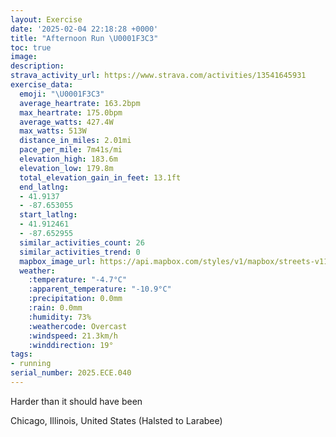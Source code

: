 ```yaml
---
layout: Exercise
date: '2025-02-04 22:18:28 +0000'
title: "Afternoon Run \U0001F3C3"
toc: true
image:
description:
strava_activity_url: https://www.strava.com/activities/13541645931
exercise_data:
  emoji: "\U0001F3C3"
  average_heartrate: 163.2bpm
  max_heartrate: 175.0bpm
  average_watts: 427.4W
  max_watts: 513W
  distance_in_miles: 2.01mi
  pace_per_mile: 7m41s/mi
  elevation_high: 183.6m
  elevation_low: 179.8m
  total_elevation_gain_in_feet: 13.1ft
  end_latlng:
  - 41.9137
  - -87.653055
  start_latlng:
  - 41.912461
  - -87.652955
  similar_activities_count: 26
  similar_activities_trend: 0
  mapbox_image_url: https://api.mapbox.com/styles/v1/mapbox/streets-v11/static/path-5+787af2-1.0(sgy~Fhk~uOAoA%40qAMeACaAESD%7DACaBE%5DSGEq%40FiCEcFCk%40DyAGsD%3Fy%40Dg%40A%7DBCc%40GQcBDACAMAgDCs%40%40cAS%7DCFS%40Y%40mBBi%40%3FeACo%40Oc%40C%5BAiAGc%40Di%40Aw%40Ca%40BiDCwA%40a%40IoABi%40DOCGBO%3Fk%40Fe%40Gq%40Ar%40BrDHvAEjABrGGj%40F%5E%40x%40Bh%40J%60%40BjAAhADdA%40bAEzFBt%40A%5EBdDBVFJdAA%5CED%40BL%3FnCA%60%40Bt%40ClCNzIChADbACd%40%40h%40A%5EDhAErA%3FhBDbBAV%40fB),pin-s-s+e5b22e(-87.65125,41.9137),pin-s-f+89ae00(-87.65106999999996,41.91386000000002)/auto/800x800?access_token=pk.eyJ1Ijoiam9zaGJlY2ttYW4iLCJhIjoiY205eWR2aDd1MWZ6djJrbXc4a3M0bWZleiJ9.XiG9OWkNcZk2QzjJbxLB4A
  weather:
    :temperature: "-4.7°C"
    :apparent_temperature: "-10.9°C"
    :precipitation: 0.0mm
    :rain: 0.0mm
    :humidity: 73%
    :weathercode: Overcast
    :windspeed: 21.3km/h
    :winddirection: 19°
tags:
- running
serial_number: 2025.ECE.040
---
```

Harder than it should have been

Chicago, Illinois, United States (Halsted to Larabee)
